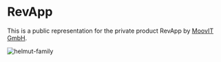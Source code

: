# RevApp
This is a public representation for the private product RevApp by [MoovIT GmbH](https://www.moovit.de).


![helmut-family](https://sev.moovit24.de/uploads/TW9vdklUIEdtYkg/ZleJmRvQos77nMnE906NOwQ0JknoqitpuUPE3JLfy4VeQYaUyuWVj7JZnTua4hrRF3dEh9UIVQrW6X7nzqHRYW2ZQiaEpO5kcFVE/logo.png)
